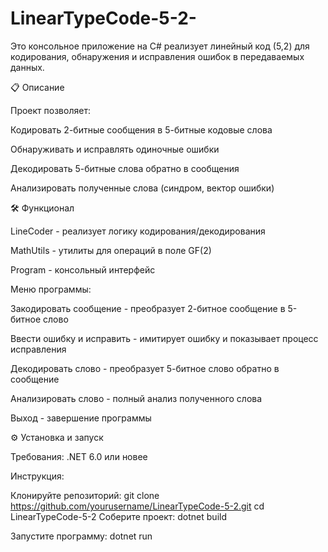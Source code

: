 # LinearTypeCode-5-2-
Это консольное приложение на C# реализует линейный код (5,2) для кодирования, обнаружения и исправления ошибок в передаваемых данных.

📋 Описание

Проект позволяет:

Кодировать 2-битные сообщения в 5-битные кодовые слова

Обнаруживать и исправлять одиночные ошибки

Декодировать 5-битные слова обратно в сообщения

Анализировать полученные слова (синдром, вектор ошибки)

🛠️ Функционал

LineCoder - реализует логику кодирования/декодирования

MathUtils - утилиты для операций в поле GF(2)

Program - консольный интерфейс

Меню программы:

Закодировать сообщение - преобразует 2-битное сообщение в 5-битное слово

Ввести ошибку и исправить - имитирует ошибку и показывает процесс исправления

Декодировать слово - преобразует 5-битное слово обратно в сообщение

Анализировать слово - полный анализ полученного слова

Выход - завершение программы

⚙️ Установка и запуск

Требования:
.NET 6.0 или новее

Инструкция:

Клонируйте репозиторий:
git clone https://github.com/yourusername/LinearTypeCode-5-2.git
cd LinearTypeCode-5-2
Соберите проект:
dotnet build

Запустите программу:
dotnet run
